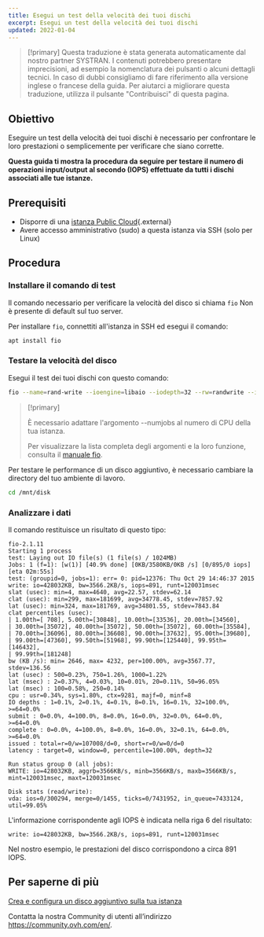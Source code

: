 ```yaml
---
title: Esegui un test della velocità dei tuoi dischi
excerpt: Esegui un test della velocità dei tuoi dischi
updated: 2022-01-04
---
```


> [!primary]
> Questa traduzione è stata generata automaticamente dal nostro partner SYSTRAN. I contenuti potrebbero presentare imprecisioni, ad esempio la nomenclatura dei pulsanti o alcuni dettagli tecnici. In caso di dubbi consigliamo di fare riferimento alla versione inglese o francese della guida. Per aiutarci a migliorare questa traduzione, utilizza il pulsante "Contribuisci" di questa pagina.
>

## Obiettivo

Eseguire un test della velocità dei tuoi dischi è necessario per confrontare le loro prestazioni o semplicemente per verificare che siano corrette.

**Questa guida ti mostra la procedura da seguire per testare il numero di operazioni input/output al secondo (IOPS) effettuate da tutti i dischi associati alle tue istanze.**

## Prerequisiti

- Disporre di una [istanza Public Cloud](https://www.ovhcloud.com/it/public-cloud/){.external}
- Avere accesso amministrativo (sudo) a questa istanza via SSH (solo per Linux)

## Procedura

### Installare il comando di test

Il comando necessario per verificare la velocità del disco si chiama `fio` Non è presente di default sul tuo server.

Per installare `fio`, connettiti all'istanza in SSH ed esegui il comando:

```bash
apt install fio
```

### Testare la velocità del disco

Esegui il test dei tuoi dischi con questo comando:

```bash
fio --name=rand-write --ioengine=libaio --iodepth=32 --rw=randwrite --invalidate=1 --bsrange=4k:4k,4k:4k --size=512m --runtime=120 --time_based --do_verify=1 --direct=1 --group_reporting --numjobs=1
```

> [!primary]
>
> È necessario adattare l'argomento --numjobs al numero di CPU della tua istanza.
>
> Per visualizzare la lista completa degli argomenti e la loro funzione, consulta il [manuale fio](https://github.com/axboe/fio/blob/master/HOWTO.rst).
>

Per testare le performance di un disco aggiuntivo, è necessario cambiare la directory del tuo ambiente di lavoro.

```bash
cd /mnt/disk
```

### Analizzare i dati

Il comando restituisce un risultato di questo tipo:

```console
fio-2.1.11
Starting 1 process
test: Laying out IO file(s) (1 file(s) / 1024MB)
Jobs: 1 (f=1): [w(1)] [40.9% done] [0KB/3580KB/0KB /s] [0/895/0 iops] [eta 02m:55s]
test: (groupid=0, jobs=1): err= 0: pid=12376: Thu Oct 29 14:46:37 2015
write: io=428032KB, bw=3566.2KB/s, iops=891, runt=120031msec
slat (usec): min=4, max=4640, avg=22.57, stdev=62.14
clat (usec): min=299, max=181699, avg=34778.45, stdev=7857.92
lat (usec): min=324, max=181769, avg=34801.55, stdev=7843.84
clat percentiles (usec):
| 1.00th=[ 708], 5.00th=[30848], 10.00th=[33536], 20.00th=[34560],
| 30.00th=[35072], 40.00th=[35072], 50.00th=[35072], 60.00th=[35584],
| 70.00th=[36096], 80.00th=[36608], 90.00th=[37632], 95.00th=[39680],
| 99.00th=[47360], 99.50th=[51968], 99.90th=[125440], 99.95th=[146432],
| 99.99th=[181248]
bw (KB /s): min= 2646, max= 4232, per=100.00%, avg=3567.77, stdev=136.56
lat (usec) : 500=0.23%, 750=1.26%, 1000=1.22%
lat (msec) : 2=0.37%, 4=0.03%, 10=0.01%, 20=0.11%, 50=96.05%
lat (msec) : 100=0.58%, 250=0.14%
cpu : usr=0.34%, sys=1.80%, ctx=9281, majf=0, minf=8
IO depths : 1=0.1%, 2=0.1%, 4=0.1%, 8=0.1%, 16=0.1%, 32=100.0%, >=64=0.0%
submit : 0=0.0%, 4=100.0%, 8=0.0%, 16=0.0%, 32=0.0%, 64=0.0%, >=64=0.0%
complete : 0=0.0%, 4=100.0%, 8=0.0%, 16=0.0%, 32=0.1%, 64=0.0%, >=64=0.0%
issued : total=r=0/w=107008/d=0, short=r=0/w=0/d=0
latency : target=0, window=0, percentile=100.00%, depth=32

Run status group 0 (all jobs):
WRITE: io=428032KB, aggrb=3566KB/s, minb=3566KB/s, maxb=3566KB/s, mint=120031msec, maxt=120031msec

Disk stats (read/write):
vda: ios=0/300294, merge=0/1455, ticks=0/7431952, in_queue=7433124, util=99.05%
```

L'informazione corrispondente agli IOPS è indicata nella riga 6 del risultato:

```console
write: io=428032KB, bw=3566.2KB/s, iops=891, runt=120031msec
```

Nel nostro esempio, le prestazioni del disco corrispondono a circa 891 IOPS.

## Per saperne di più

[Crea e configura un disco aggiuntivo sulla tua istanza](create_and_configure_an_additional_disk_on_an_instance1.)
  
Contatta la nostra Community di utenti all’indirizzo <https://community.ovh.com/en/>.

